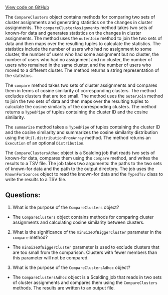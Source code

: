 [View code on GitHub](https://github.com/misbahsy/the-algorithm/src/scala/com/twitter/simclusters_v2/scalding/CompareClusters.scala)

The `CompareClusters` object contains methods for comparing two sets of cluster assignments and generating statistics on the changes in cluster assignments. The `compareClusterAssignments` method takes two sets of known-for data and generates statistics on the changes in cluster assignments. The method uses the `outerJoin` method to join the two sets of data and then maps over the resulting tuples to calculate the statistics. The statistics include the number of users who had no assignment to some cluster, the number of users who had some assignment but no cluster, the number of users who had no assignment and no cluster, the number of users who remained in the same cluster, and the number of users who moved to a different cluster. The method returns a string representation of the statistics.

The `compare` method takes two sets of cluster assignments and compares them in terms of cosine similarity of corresponding clusters. The method excludes clusters that are too small. The method uses the `outerJoin` method to join the two sets of data and then maps over the resulting tuples to calculate the cosine similarity of the corresponding clusters. The method returns a `TypedPipe` of tuples containing the cluster ID and the cosine similarity.

The `summarize` method takes a `TypedPipe` of tuples containing the cluster ID and the cosine similarity and summarizes the cosine similarity distribution using the `Util.distributionFromArray` method. The method returns an `Execution` of an optional `Distribution`.

The `CompareClustersAdhoc` object is a Scalding job that reads two sets of known-for data, compares them using the `compare` method, and writes the results to a TSV file. The job takes two arguments: the paths to the two sets of known-for data and the path to the output directory. The job uses the `KnownForSources` object to read the known-for data and the `TypedTsv` class to write the results to a TSV file.
## Questions: 
 1. What is the purpose of the `CompareClusters` object?
- The `CompareClusters` object contains methods for comparing cluster assignments and calculating cosine similarity between clusters.

2. What is the significance of the `minSizeOfBiggerCluster` parameter in the `compare` method?
- The `minSizeOfBiggerCluster` parameter is used to exclude clusters that are too small from the comparison. Clusters with fewer members than this parameter will not be compared.

3. What is the purpose of the `CompareClustersAdhoc` object?
- The `CompareClustersAdhoc` object is a Scalding job that reads in two sets of cluster assignments and compares them using the `CompareClusters` methods. The results are written to an output file.